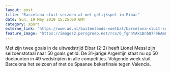 ```yaml
---
layout: post
title: "Barcelona sluit seizoen af met gelijkspel in Eibar"
date: Sun, 19 May 2019 15:25:00 GMT
category: sport
externe_link: "https://www.ad.nl/buitenlands-voetbal/barcelona-sluit-seizoen-af-met-gelijkspel-in-eibar~a93f50ba/"
feature_image: "https://images2.persgroep.net/rcs/6_fgnhtAk1BnbQ7F56AmLi7guEU/diocontent/148763564/_fitwidth/400/?appId=21791a8992982cd8da851550a453bd7f&quality=0.7"
---
```


Met zijn twee goals in de uitwedstrijd Eibar (2-2) heeft Lionel Messi zijn seizoenstotaal naar 50 goals getild. De 31-jarige Argentijn staat nu op 50 doelpunten in 49 wedstrijden in alle competities. Volgende week sluit Barcelona het seizoen af met de Spaanse bekerfinale tegen Valencia.
